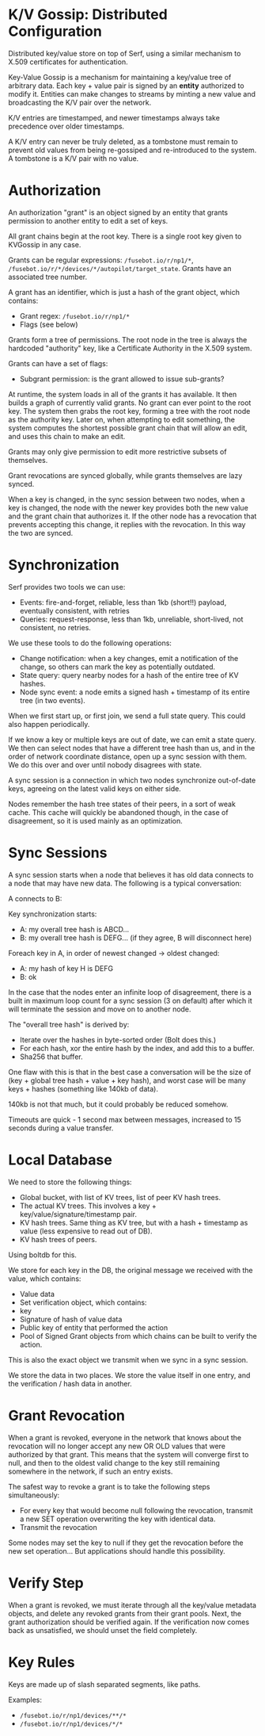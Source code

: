K/V Gossip: Distributed Configuration
===================================

Distributed key/value store on top of Serf, using a similar mechanism to X.509 certificates for authentication.

Key-Value Gossip is a mechanism for maintaining a key/value tree of arbitrary data. Each key + value pair is signed by an **entity** authorized to modify it. Entities can make changes to streams by minting a new value and broadcasting the K/V pair over the network.

K/V entries are timestamped, and newer timestamps always take precedence over older timestamps.

A K/V entry can never be truly deleted, as a tombstone must remain to prevent old values from being re-gossiped and re-introduced to the system. A tombstone is a K/V pair with no value.

Authorization
=============

An authorization "grant" is an object signed by an entity that grants permission to another entity to edit a set of keys.

All grant chains begin at the root key. There is a single root key given to KVGossip in any case.

Grants can be regular expressions: `/fusebot.io/r/np1/*`, `/fusebot.io/r/*/devices/*/autopilot/target_state`. Grants have an associated tree number.

A grant has an identifier, which is just a hash of the grant object, which contains:

 - Grant regex: `/fusebot.io/r/np1/*`
 - Flags (see below)

Grants form a tree of permissions. The root node in the tree is always the hardcoded "authority" key, like a Certificate Authority in the X.509 system.

Grants can have a set of flags:

 - Subgrant permission: is the grant allowed to issue sub-grants?

At runtime, the system loads in all of the grants it has available. It then builds a graph of currently valid grants. No grant can ever point to the root key. The system then grabs the root key, forming a tree with the root node as the authority key. Later on, when attempting to edit something, the system computes the shortest possible grant chain that will allow an edit, and uses this chain to make an edit.

Grants may only give permission to edit more restrictive subsets of themselves.

Grant revocations are synced globally, while grants themselves are lazy synced.

When a key is changed, in the sync session between two nodes, when a key is changed, the node with the newer key provides both the new value and the grant chain that authorizes it. If the other node has a revocation that prevents accepting this change, it replies with the revocation. In this way the two are synced.

Synchronization
===============

Serf provides two tools we can use:

 - Events: fire-and-forget, reliable, less than 1kb (short!!) payload, eventually consistent, with retries
 - Queries: request-response, less than 1kb, unreliable, short-lived, not consistent, no retries.

We use these tools to do the following operations:

 - Change notification: when a key changes, emit a notification of the change, so others can mark the key as potentially outdated.
 - State query: query nearby nodes for a hash of the entire tree of KV hashes.
 - Node sync event: a node emits a signed hash + timestamp of its entire tree (in two events).

When we first start up, or first join, we send a full state query. This could also happen periodically.

If we know a key or multiple keys are out of date, we can emit a state query. We then can select nodes that have a different tree hash than us, and in the order of network coordinate distance, open up a sync session with them. We do this over and over until nobody disagrees with state.

A sync session is a connection in which two nodes synchronize out-of-date keys, agreeing on the latest valid keys on either side.

Nodes remember the hash tree states of their peers, in a sort of weak cache. This cache will quickly be abandoned though, in the case of disagreement, so it is used mainly as an optimization.

Sync Sessions
=============

A sync session starts when a node that believes it has old data connects to a node that may have new data. The following is a typical conversation:

A connects to B:

Key synchronization starts:

 - A: my overall tree hash is ABCD...
 - B: my overall tree hash is DEFG... (if they agree, B will disconnect here)

Foreach key in A, in order of newest changed -> oldest changed:

 - A: my hash of key H is DEFG
 - B: ok

In the case that the nodes enter an infinite loop of disagreement, there is a built in maximum loop count for a sync session (3 on default) after which it will terminate the session and move on to another node.

The "overall tree hash" is derived by:

 - Iterate over the hashes in byte-sorted order (Bolt does this.)
 - For each hash, xor the entire hash by the index, and add this to a buffer.
 - Sha256 that buffer.

One flaw with this is that in the best case a conversation will be the size of (key + global tree hash + value + key hash), and worst case will be many keys + hashes (something like 140kb of data).

140kb is not that much, but it could probably be reduced somehow.

Timeouts are quick - 1 second max between messages, increased to 15 seconds during a value transfer.

Local Database
==============

We need to store the following things:

 - Global bucket, with list of KV trees, list of peer KV hash trees.
 - The actual KV trees. This involves a key + key/value/signature/timestamp pair.
 - KV hash trees. Same thing as KV tree, but with a hash + timestamp as value (less expensive to read out of DB).
 - KV hash trees of peers.

Using boltdb for this.

We store for each key in the DB, the original message we received with the value, which contains:

 - Value data
 - Set verification object, which contains:
  - key
  - Signature of hash of value data
  - Public key of entity that performed the action
  - Pool of Signed Grant objects from which chains can be built to verify the action.

This is also the exact object we transmit when we sync in a sync session.

We store the data in two places. We store the value itself in one entry, and the verification / hash data in another.

Grant Revocation
================

When a grant is revoked, everyone in the network that knows about the revocation will no longer accept any new OR OLD values that were authorized by that grant. This means that the system will converge first to null, and then to the oldest valid change to the key still remaining somewhere in the network, if such an entry exists.

The safest way to revoke a grant is to take the following steps simultaneously:

 - For every key that would become null following the revocation, transmit a new SET operation overwriting the key with identical data.
 - Transmit the revocation

Some nodes may set the key to null if they get the revocation before the new set operation... But applications should handle this possibility.

Verify Step
===========

When a grant is revoked, we must iterate through all the key/value metadata objects, and delete any revoked grants from their grant pools. Next, the grant authorization should be verified again. If the verification now comes back as unsatisfied, we should unset the field completely.

Key Rules
=========

Keys are made up of slash separated segments, like paths.

Examples:

 - `/fusebot.io/r/np1/devices/**/*`
 - `/fusebot.io/r/np1/devices/*/*`
